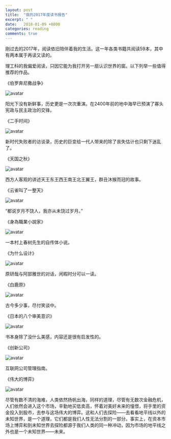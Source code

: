```yaml
---
layout: post
title:  "我的2017年度读书报告"
excerpt: " "
date:   2018-01-09 +0800
categories: reading
comments: true
---
```

刚过去的2017年，阅读依旧陪伴着我的生活。这一年各类书籍共阅读59本，其中有两本属于再读又读的。

理工科的我偏爱阅读，只因它能为我打开另一扇认识世界的窗。以下列举一些值得推荐的作品。

《伯罗奔尼撒战争》

![avatar](https://img3.doubanio.com/lpic/s28576995.jpg)

阳光下没有新鲜事，历史更是一次次重演。在2400年前的地中海早已预演了寡头宪政与民主政治的交锋。

《二手时间》

![avatar](https://img3.doubanio.com/lpic/s28397415.jpg)

新时代失败者的访谈录，历史的巨变给一代人带来的除了丧失估计也只剩下迷乱了。


《天国之秋》

![avatar](https://img3.doubanio.com/lpic/s28386971.jpg)

西方人客观的讲述天王东王西王南王北王翼王，群丑沐猴而冠的故事。

《云雀叫了一整天》

![avatar](https://img3.doubanio.com/lpic/s25948080.jpg)

“都说岁月不饶人，我亦从未饶过岁月。”

《身為職業小說家》

![avatar](https://img3.doubanio.com/lpic/s29059176.jpg)

一本村上春树先生的自传体小说。

《为什么设计》

![avatar](https://img3.doubanio.com/lpic/s4412575.jpg)

原研哉与阿部雅世的对话，闲暇时分可以一读。

《白鹿原》

![avatar](https://img3.doubanio.com/lpic/s28111905.jpg)

古今多少事，尽付笑谈中。

《日本的八个审美意识》

![avatar](https://img3.doubanio.com/lpic/s27216040.jpg)

书本身除了没什么美感，内容还是很有启发性的。

《创新公司》

![avatar](https://img3.doubanio.com/lpic/s28040043.jpg)

互联网公司管理指南。

《伟大的博弈》

![avatar](https://img3.doubanio.com/lpic/s1597032.jpg)

尽管有数不清的海难，人类依然扬帆出海，同样的道理，尽管有无数次金融危机，人们依然会进入这个市场，辛勤地买低卖高，怀着对美好未来的憧憬，将手里的资金投入到股市，去参与这场伟大的博弈。这和人们去探险——去看看地平线以外的未知世界，是一个道理，它们都是我们人性无法分割的一部分。事实上，在资本市场上博弈和到未知世界去探险都源于我们人类的同一种冲动，因为市场的地平线之外也是一个未知世界——未来。